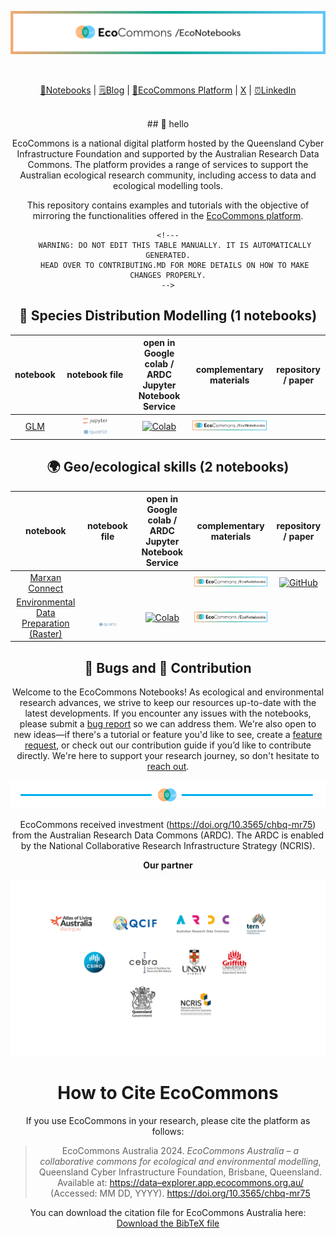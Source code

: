 <div align="center">
  <p>
    <a align="center" href="" target="_blank">
      <img
        width="850"
        src="https://github.com/EcoCommons-Australia-2024-2026/notebooks/raw/main/assets/notebooks_banner_withframe.png" alt="Banner"
      >
    </a>
  </p>
  <br>

[📔Notebooks](https://github.com/EcoCommons-Australia-2024-2026/notebooks) \| [🗒️Blog](https://ecocommons-australia-2024-2026.github.io/ec-notebook_site) \| [🌿EcoCommons Platform](https://www.ecocommons.org.au) \| [X](https://twitter.com/EcoCommonsAus) \| [⏰LinkedIn](https://www.linkedin.com/company/ecocommons-australia/posts/?feedView=all)

<br> \## 🐢 hello

EcoCommons is a national digital platform hosted by the Queensland Cyber Infrastructure Foundation and supported by the Australian Research Data Commons. The platform provides a range of services to support the Australian ecological research community, including access to data and ecological modelling tools.

This repository contains examples and tutorials with the objective of mirroring the functionalities offered in the [EcoCommons platform](https://www.ecocommons.org.au/).

<!--- AUTOGENERATED-NOTEBOOKS-TABLE -->

```{=html}
<!---
   WARNING: DO NOT EDIT THIS TABLE MANUALLY. IT IS AUTOMATICALLY GENERATED.
   HEAD OVER TO CONTRIBUTING.MD FOR MORE DETAILS ON HOW TO MAKE CHANGES PROPERLY.
-->
```

## 🐨 Species Distribution Modelling (1 notebooks)

| **notebook** | **notebook file** | **open in Google colab / ARDC Jupyter Notebook Service** | **complementary materials** | **repository / paper** |
|:------------:|:------------:|:---------------:|:------------:|:------------:|
| [GLM](https://github.com/EcoCommons-Australia-2024-2026/notebooks/blob/main/notebooks/EC_GLM.ipynb) | <a href="https://github.com/EcoCommons-Australia-2024-2026/notebooks/blob/main/notebooks/EC_GLM.ipynb"><img src="https://github.com/EcoCommons-Australia-2024-2026/notebooks/raw/main/assets/jupyter_notebook.png" width="40%"/></a><br><a href="https://github.com/EcoCommons-Australia-2024-2026/notebooks/blob/main/notebooks/EC_GLM.qmd"><img src="https://github.com/EcoCommons-Australia-2024-2026/notebooks/raw/main/assets/quartomd.png" width="40%"/></a> | [![Colab](https://colab.research.google.com/assets/colab-badge.svg)](https://colab.research.google.com/github/EcoCommons-Australia-2024-2026/notebooks/blob/main/notebooks/EC_GLM.ipynb) | [![EcoNotebooks Blog](https://github.com/EcoCommons-Australia-2024-2026/notebooks/raw/main/assets/notebook_icon.png)](https://ecocommons-australia-2024-2026.github.io/notebook-blog/notebooks/EC_GLM/EC_GLM.html) |  |

## 🌍 Geo/ecological skills (2 notebooks)

| **notebook** | **notebook file** | **open in Google colab / ARDC Jupyter Notebook Service** | **complementary materials** | **repository / paper** |
|:------------:|:------------:|:---------------:|:------------:|:------------:|
| [Marxan Connect](https://github.com/EcoCommons-Australia-2024-2026/notebooks/blob/main/notebooks/) |  |  | [![EcoNotebooks Blog](https://github.com/EcoCommons-Australia-2024-2026/notebooks/raw/main/assets/notebook_icon.png)](https://ecocommons-australia-2024-2026.github.io/notebook-blog/notebooks/sp/ecocommons-marxan-integration-poc.html) | [![GitHub](https://badges.aleen42.com/src/github.svg)](https://github.com/EcoCommons-Australia-2024-2026/ecocommons-marxan-integration-poc.git) |
| [Environmental Data Preparation (Raster)](https://github.com/EcoCommons-Australia-2024-2026/notebooks/blob/main/notebooks/raster_preparation.ipynb) | <br><a href="https://github.com/EcoCommons-Australia-2024-2026/notebooks/blob/main/notebooks/raster_preparation.qmd"><img src="https://github.com/EcoCommons-Australia-2024-2026/notebooks/raw/main/assets/quartomd.png" width="40%"/></a> | [![Colab](https://colab.research.google.com/assets/colab-badge.svg)](https://colab.research.google.com/github/EcoCommons-Australia-2024-2026/notebooks/blob/main/notebooks/raster_preparation.ipynb) | [![EcoNotebooks Blog](https://github.com/EcoCommons-Australia-2024-2026/notebooks/raw/main/assets/notebook_icon.png)](https://ecocommons-australia-2024-2026.github.io/notebook-blog/notebooks/data_prep/raster_preparation.html) |  |

<!--- AUTOGENERATED-NOTEBOOKS-TABLE -->

## 🐛 Bugs and 🫡 Contribution

Welcome to the EcoCommons Notebooks! As ecological and environmental research advances, we strive to keep our resources up-to-date with the latest developments. If you encounter any issues with the notebooks, please submit a [bug report](https://github.com/EcoCommons-Australia-2024-2026/notebooks/issues/new?assignees=&labels=bug%2Ctriage&template=bug-report.yml) so we can address them. We're also open to new ideas—if there's a tutorial or feature you'd like to see, create a [feature request](https://github.com/EcoCommons-Australia-2024-2026/notebooks/issues/new?assignees=&labels=enhancement&template=feature-request.yml), or check out our contribution guide if you’d like to contribute directly. We're here to support your research journey, so don't hesitate to [reach out](https://github.com/EcoCommons-Australia-2024-2026/notebooks/discussions).

![](https://raw.githubusercontent.com/EcoCommons-Australia-2024-2026/ec-notebook_site/main/images/EC_section_break.png)

EcoCommons received investment (<https://doi.org/10.3565/chbq-mr75>) from the Australian Research Data Commons (ARDC). The ARDC is enabled by the National Collaborative Research Infrastructure Strategy (NCRIS).

**Our partner**

![](https://raw.githubusercontent.com/EcoCommons-Australia-2024-2026/ec-notebook_site/main/images/partners_logos.png)

# **How to Cite EcoCommons**

If you use EcoCommons in your research, please cite the platform as follows:

> EcoCommons Australia 2024. *EcoCommons Australia – a collaborative commons for ecological and environmental modelling*, Queensland Cyber Infrastructure Foundation, Brisbane, Queensland. Available at: <https://data–explorer.app.ecocommons.org.au/> (Accessed: MM DD, YYYY). <https://doi.org/10.3565/chbq-mr75>

You can download the citation file for EcoCommons Australia here: [Download the BibTeX file](reference.bib)
